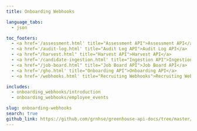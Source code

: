 ```yaml
---
title: Onboarding Webhooks

language_tabs:
  - json

toc_footers:
  - <a href='/assessment.html' title="Assessment API">Assessment API</a>
  - <a href='/audit-log.html' title="Audit Log API">Audit Log API</a>
  - <a href="/harvest.html" title="Harvest API">Harvest API</a>
  - <a href='/candidate-ingestion.html' title="Ingestion API">Ingestion API</a>
  - <a href="/job-board.html" title="Job Board API">Job Board API</a>
  - <a href='/gho.html' title="Onboarding API">Onboarding API</a>
  - <a href='/webhooks.html' title="Recruiting Webhooks">Recruiting Webhooks</a>

includes:
  - onboarding_webhooks/introduction
  - onboarding_webhooks/employee_events

slug: onboarding-webhooks
search: true
github_link: https://github.com/grnhse/greenhouse-api-docs/tree/master/source/includes/onboarding_webhooks
---
```

